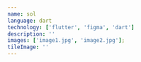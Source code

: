 ```yaml
---
name: sol
language: dart
technology: ['flutter', 'figma', 'dart']
description: ''
images: ['image1.jpg', 'image2.jpg'];
tileImage: ''
---
```

